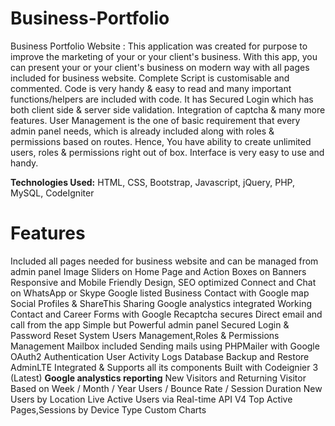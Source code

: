# Business-Portfolio
Business Portfolio Website :
This application was created for purpose to improve the marketing of your or your client's business. With this app, you can present your or your client's business on modern way with all pages included for business website. Complete Script is customisable and commented. Code is very handy & easy to read and many important functions/helpers are included with code. It has Secured Login which has both client side & server side validation. Integration of captcha & many more features. User Management is the one of basic requirement that every admin panel needs, which is already included along with roles & permissions based on routes. Hence, You have ability to create unlimited users, roles & permissions right out of box. Interface is very easy to use and handy.

<strong>Technologies Used:</strong> HTML, CSS, Bootstrap, Javascript, jQuery, PHP, MySQL, CodeIgniter

# Features
Included all pages needed for business website and can be managed from admin panel
Image Sliders on Home Page and Action Boxes on Banners
Responsive and Mobile Friendly Design, SEO optimized
Connect and Chat on WhatsApp or Skype
Google listed Business
Contact with Google map
Social Profiles & ShareThis Sharing
Google analystics integrated
Working Contact and Career Forms with Google Recaptcha secures
Direct email and call from the app
Simple but Powerful admin panel
Secured Login & Password Reset System
Users Management,Roles & Permissions Management
Mailbox included
Sending mails using PHPMailer with Google OAuth2 Authentication
User Activity Logs
Database Backup and Restore
AdminLTE Integrated & Supports all its components
Built with Codeignier 3 (Latest)
<strong>Google analystics reporting</strong>
New Visitors and Returning Visitor Based on Week / Month / Year
Users / Bounce Rate / Session Duration
New Users by Location
Live Active Users via Real-time API V4
Top Active Pages,Sessions by Device Type
Custom Charts

